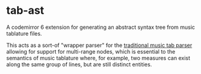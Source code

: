 # tab-ast
A codemirror 6 extension for generating an abstract syntax tree from music tablature files.

This acts as a sort-of "wrapper parser" for the [traditional music tab parser](https://github.com/tab-edit/parser-tablature) allowing for support for multi-range nodes, which is essential to the semantics of music tablature where, for example, two measures can exist along the same group of lines, but are still distinct entities.
